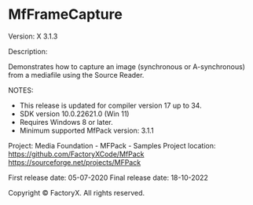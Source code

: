 # MfFrameCapture

Version: X 3.1.3

Description:

  Demonstrates how to capture an image (synchronous or A-synchronous) from a mediafile using the Source Reader.

NOTES: 
 - This release is updated for compiler version 17 up to 34.
 - SDK version 10.0.22621.0 (Win 11)
 - Requires Windows 8 or later.
 - Minimum supported MfPack version: 3.1.1

Project: Media Foundation - MFPack - Samples
Project location: https://github.com/FactoryXCode/MfPack
                  https://sourceforge.net/projects/MFPack

First release date: 05-07-2020
Final release date: 18-10-2022

Copyright © FactoryX. All rights reserved.